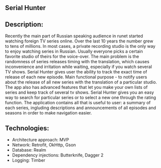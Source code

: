 ## Serial Hunter 
## Description: 
Recently the main part of Russian speaking audience in runet started watching foreign TV series online. Over the last 10 years the number grew to tens of millions. In most cases, a private recording studio is the only way to enjoy watching series in Russian. Usually everyone picks a certain favorite studio of theirs for the voice-over. The main problem is the randomness of series releases timing with the translation, which causes inconvenience and irritation while waiting, especially if you watch several TV shows.
Serial Hunter gives user the ability to track the exact time of release of each new episode. Main functional purpose - to notify users about the release of all new series with the translation of a particular studio. The app also has advanced features that let you make your own lists of series and keep track of several tv shows.
Serial Hunter gives you an easy way to search for particular series or to select a new one through the rating function. The application contains all that is useful to user: a summary of each series, ingluding descriptions and announcements of all episodes and seasons in order to make navigation easier.

## Technologies: 
 * Architecture approach: MVP
 * Network: Retrofit, OkHttp, Gson
 * Database: Realm
 * Dependency injections: Butterknife, Dagger 2
 * Logging: Timber
